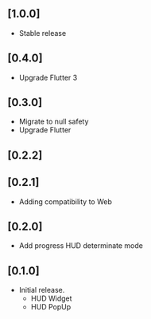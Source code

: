 ## [1.0.0]
* Stable release

## [0.4.0]
* Upgrade Flutter 3

## [0.3.0]
* Migrate to null safety
* Upgrade Flutter

## [0.2.2]

## [0.2.1]

* Adding compatibility to Web

## [0.2.0]

* Add progress HUD determinate mode

## [0.1.0]

* Initial release.
    - HUD Widget
    - HUD PopUp
